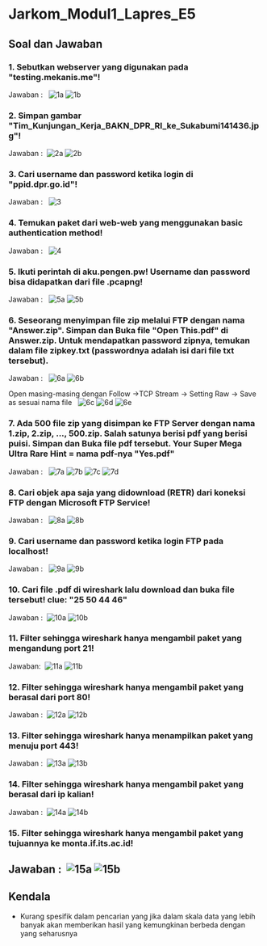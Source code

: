# Jarkom_Modul1_Lapres_E5
## Soal dan Jawaban
### 1. Sebutkan webserver yang digunakan pada "testing.mekanis.me"!
Jawaban : &nbsp;
![1a](Screenshot/1a.png)
![1b](Screenshot/1b.png)
### 2. Simpan gambar "Tim_Kunjungan_Kerja_BAKN_DPR_RI_ke_Sukabumi141436.jpg"!
Jawaban :&nbsp;
![2a](Screenshot/2a.png)
![2b](Screenshot/2b.png)
### 3. Cari username dan password ketika login di "ppid.dpr.go.id"!
Jawaban : &nbsp;
![3](Screenshot/3.png)
### 4. Temukan paket dari web-web yang menggunakan basic authentication method!
Jawaban : &nbsp;
![4](Screenshot/4.png)








### 5. Ikuti perintah di aku.pengen.pw! Username dan password bisa didapatkan dari file .pcapng!
Jawaban : &nbsp;
![5a](Screenshot/5a.png)
![5b](Screenshot/5b.png)


### 6. Seseorang menyimpan file zip melalui FTP dengan nama "Answer.zip". Simpan dan Buka file "Open This.pdf" di Answer.zip. Untuk mendapatkan password zipnya, temukan dalam file zipkey.txt (passwordnya adalah isi dari file txt tersebut).
Jawaban : &nbsp;
![6a](Screenshot/6a.png)
![6b](Screenshot/6b.png)


Open masing-masing dengan Follow ->TCP Stream -> Setting Raw -> Save as sesuai nama file &nbsp;
![6c](Screenshot/6c.png)
![6d](Screenshot/6d.png)
![6e](Screenshot/6e.png)



### 7. Ada 500 file zip yang disimpan ke FTP Server dengan nama 1.zip, 2.zip, ..., 500.zip. Salah satunya berisi pdf yang berisi puisi. Simpan dan Buka file pdf tersebut. Your Super Mega Ultra Rare Hint = nama pdf-nya "Yes.pdf"
Jawaban : &nbsp;
![7a](Screenshot/7a.png)
![7b](Screenshot/7b.png)
![7c](Screenshot/7c.png)
![7d](Screenshot/7d.png)





### 8. Cari objek apa saja yang didownload (RETR) dari koneksi FTP dengan Microsoft FTP Service!
Jawaban : &nbsp;
![8a](Screenshot/8a.png)
![8b](Screenshot/8b.png)


### 9. Cari username dan password ketika login FTP pada localhost!
Jawaban : &nbsp;
![9a](Screenshot/9a.png)
![9b](Screenshot/9b.png)
### 10. Cari file .pdf di wireshark lalu download dan buka file tersebut! clue: "25 50 44 46" 
Jawaban :&nbsp;
![10a](Screenshot/10a.png)
![10b](Screenshot/10b.png)




### 11. Filter sehingga wireshark hanya mengambil paket yang mengandung port 21!
Jawaban:&nbsp;
![11a](Screenshot/11a.png)
![11b](Screenshot/11b.png)


### 12. Filter sehingga wireshark hanya mengambil paket yang berasal dari port 80!
Jawaban :&nbsp;
![12a](Screenshot/12a.png)
![12b](Screenshot/12b.png)


### 13. Filter sehingga wireshark hanya menampilkan paket yang menuju port 443!
Jawaban :&nbsp;
![13a](Screenshot/13a.png)
![13b](Screenshot/13b.png)
### 14. Filter sehingga wireshark hanya mengambil paket yang berasal dari ip kalian!
Jawaban :&nbsp;
![14a](Screenshot/14a.png)
![14b](Screenshot/14b.png)


### 15. Filter sehingga wireshark hanya mengambil paket yang tujuannya ke monta.if.its.ac.id!
Jawaban :&nbsp;
![15a](Screenshot/15a.png)
![15b](Screenshot/15b.png)
---
## Kendala
- Kurang spesifik dalam pencarian yang jika dalam skala data yang lebih banyak akan memberikan hasil yang kemungkinan berbeda dengan yang seharusnya